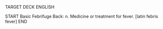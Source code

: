 TARGET DECK
ENGLISH

START
Basic
Febrifuge
Back: n. Medicine or treatment for fever. [latin febris fever]
END
